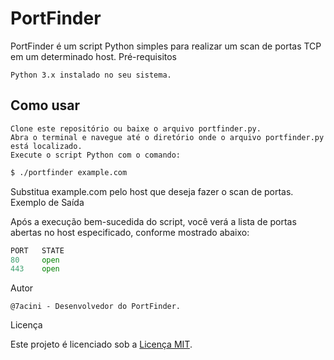 # PortFinder

PortFinder é um script Python simples para realizar um scan de portas TCP em um determinado host.
Pré-requisitos

    Python 3.x instalado no seu sistema.

## Como usar

    Clone este repositório ou baixe o arquivo portfinder.py.
    Abra o terminal e navegue até o diretório onde o arquivo portfinder.py está localizado.
    Execute o script Python com o comando:

```bash
$ ./portfinder example.com
```
Substitua example.com pelo host que deseja fazer o scan de portas.
Exemplo de Saída

Após a execução bem-sucedida do script, você verá a lista de portas abertas no host especificado, conforme mostrado abaixo:

```python
PORT   STATE
80     open
443    open
```
Autor

    @7acini - Desenvolvedor do PortFinder.

Licença

Este projeto é licenciado sob a [Licença MIT](https://en.wikipedia.org/wiki/MIT_License).